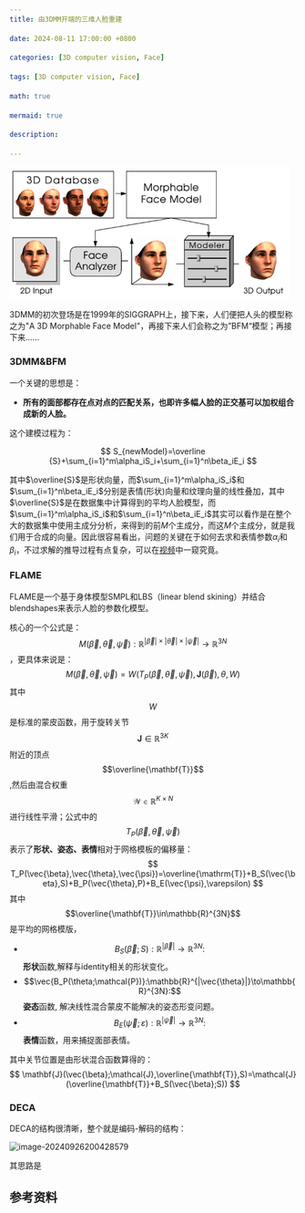 ```yaml
---
title: 由3DMM开端的三维人脸重建

date: 2024-08-11 17:00:00 +0800

categories: [3D computer vision, Face]

tags: [3D computer vision, Face]

math: true

mermaid: true

description: 

---
```


<img src="../imgs/3dv/3dv6/image-1.png" alt="image-20240826225323110" style="zoom:67%;" />

3DMM的初次登场是在1999年的SIGGRAPH上，接下来，人们便把人头的模型称之为"A 3D Morphable Face Model"，再接下来人们会称之为”BFM“模型；再接下来......

### 3DMM&BFM

一个关键的思想是：

* **所有的面部都存在点对点的匹配关系，也即许多幅人脸的正交基可以加权组合成新的人脸。**

这个建模过程为：


$$
S_{newModel}=\overline  {S}+\sum_{i=1}^m\alpha_iS_i+\sum_{i=1}^n\beta_iE_i
$$

其中$\overline{S}$是形状向量，而$\sum_{i=1}^m\alpha_iS_i$和$\sum_{i=1}^n\beta_iE_i$分别是表情(形状)向量和纹理向量的线性叠加，其中$\overline{S}$是在数据集中计算得到的平均人脸模型，而$\sum_{i=1}^m\alpha_iS_i$和$\sum_{i=1}^n\beta_iE_i$其实可以看作是在整个大的数据集中使用主成分分析，来得到的前$M$个主成分，而这$M$个主成分，就是我们用于合成的向量。因此很容易看出，问题的关键在于如何去求和表情参数$\alpha_i$和$\beta_i$，不过求解的推导过程有点复杂，可以在[视频](https://www.bilibili.com/video/BV1La4y1c7Qg/?spm_id_from=333.337.search-card.all.click&vd_source=32f9de072b771f1cd307ca15ecf84087)中一窥究竟。



### FLAME

FLAME是一个基于身体模型SMPL和LBS（linear blend skining）并结合blendshapes来表示人脸的参数化模型。

核心的一个公式是：$$M(\vec{\beta},\vec{\theta},\vec{\psi}):\mathbb{R}^{|\vec{\beta}|\times|\vec{\theta}|\times|\vec{\psi}|}\to\mathbb{R}^{3N}$$，更具体来说是：
$$
M(\vec{\beta},\vec{\theta},\vec{\psi})=W(T_P(\vec{\beta},\vec{\theta},\vec{\psi}),\mathbf{J}(\vec{\beta}),\theta,W)
$$
其中$$W$$是标准的蒙皮函数，用于旋转关节$$\mathbf{J}\in\mathbb{R}^{3K}$$附近的顶点$$\overline{\mathbf{T}}$$,然后由混合权重$$\mathcal{W}\in\mathbb{R}^{K\times N}$$进行线性平滑；公式中的$$T_P(\vec{\beta},\vec{\theta},\vec{\psi})$$表示了**形状、姿态、表情**相对于网格模板的偏移量：
$$
T_P(\vec{\beta},\vec{\theta},\vec{\psi})=\overline{\mathrm{T}}+B_S(\vec{\beta},S)+B_P(\vec{\theta},P)+B_E(\vec{\psi},\varepsilon)
$$
其中$$\overline{\mathbf{T}}\in\mathbb{R}^{3N}$$是平均的网格模版，

- $$B_S(\vec{\beta};S):\mathbb{R}^{|\vec{\beta}|}\to\mathbb{R}^{3N}:$$**形状**函数,解释与identity相关的形状变化。
- $$\vec{B_P(\theta;\mathcal{P})}:\mathbb{R}^{|\vec{\theta}|}\to\mathbb{R}^{3N}:$$**姿态**函数, 解决线性混合蒙皮不能解决的姿态形变问题。
- $$B_E(\vec{\psi};\varepsilon):\mathbb{R}^{|\vec{\psi}|}\to\mathbb{R}^{3N}:$$**表情**函数，用来捕捉面部表情。

其中关节位置是由形状混合函数算得的：
$$
\mathbf{J}(\vec{\beta};\mathcal{J},\overline{\mathbf{T}},S)=\mathcal{J}(\overline{\mathbf{T}}+B_S(\vec{\beta};S))
$$

### DECA

DECA的结构很清晰，整个就是编码-解码的结构：

![image-20240926200428579](../../cfcys.github.io/_posts/images/img_dip/image-20240926200428579.png)

  其思路是                                                                                                                                                                                                                                                                                                                                                                                                                                                                                                                                                                                                                                                                                                                                                                                                                                

## 参考资料

> 
>

